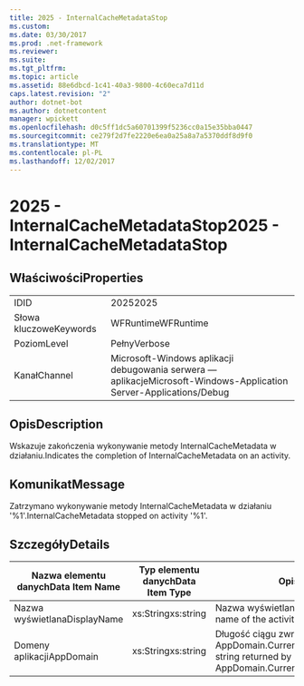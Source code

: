 ```yaml
---
title: 2025 - InternalCacheMetadataStop
ms.custom: 
ms.date: 03/30/2017
ms.prod: .net-framework
ms.reviewer: 
ms.suite: 
ms.tgt_pltfrm: 
ms.topic: article
ms.assetid: 88e6dbcd-1c41-40a3-9800-4c60eca7d11d
caps.latest.revision: "2"
author: dotnet-bot
ms.author: dotnetcontent
manager: wpickett
ms.openlocfilehash: d0c5ff1dc5a60701399f5236cc0a15e35bba0447
ms.sourcegitcommit: ce279f2d7fe2220e6ea0a25a8a7a5370ddf8d9f0
ms.translationtype: MT
ms.contentlocale: pl-PL
ms.lasthandoff: 12/02/2017
---
```

# <a name="2025---internalcachemetadatastop"></a><span data-ttu-id="bcb8a-102">2025 - InternalCacheMetadataStop</span><span class="sxs-lookup"><span data-stu-id="bcb8a-102">2025 - InternalCacheMetadataStop</span></span>
## <a name="properties"></a><span data-ttu-id="bcb8a-103">Właściwości</span><span class="sxs-lookup"><span data-stu-id="bcb8a-103">Properties</span></span>  
  
|||  
|-|-|  
|<span data-ttu-id="bcb8a-104">ID</span><span class="sxs-lookup"><span data-stu-id="bcb8a-104">ID</span></span>|<span data-ttu-id="bcb8a-105">2025</span><span class="sxs-lookup"><span data-stu-id="bcb8a-105">2025</span></span>|  
|<span data-ttu-id="bcb8a-106">Słowa kluczowe</span><span class="sxs-lookup"><span data-stu-id="bcb8a-106">Keywords</span></span>|<span data-ttu-id="bcb8a-107">WFRuntime</span><span class="sxs-lookup"><span data-stu-id="bcb8a-107">WFRuntime</span></span>|  
|<span data-ttu-id="bcb8a-108">Poziom</span><span class="sxs-lookup"><span data-stu-id="bcb8a-108">Level</span></span>|<span data-ttu-id="bcb8a-109">Pełny</span><span class="sxs-lookup"><span data-stu-id="bcb8a-109">Verbose</span></span>|  
|<span data-ttu-id="bcb8a-110">Kanał</span><span class="sxs-lookup"><span data-stu-id="bcb8a-110">Channel</span></span>|<span data-ttu-id="bcb8a-111">Microsoft-Windows aplikacji debugowania serwera — aplikacje</span><span class="sxs-lookup"><span data-stu-id="bcb8a-111">Microsoft-Windows-Application Server-Applications/Debug</span></span>|  
  
## <a name="description"></a><span data-ttu-id="bcb8a-112">Opis</span><span class="sxs-lookup"><span data-stu-id="bcb8a-112">Description</span></span>  
 <span data-ttu-id="bcb8a-113">Wskazuje zakończenia wykonywanie metody InternalCacheMetadata w działaniu.</span><span class="sxs-lookup"><span data-stu-id="bcb8a-113">Indicates the completion of InternalCacheMetadata on an activity.</span></span>  
  
## <a name="message"></a><span data-ttu-id="bcb8a-114">Komunikat</span><span class="sxs-lookup"><span data-stu-id="bcb8a-114">Message</span></span>  
 <span data-ttu-id="bcb8a-115">Zatrzymano wykonywanie metody InternalCacheMetadata w działaniu '%1'.</span><span class="sxs-lookup"><span data-stu-id="bcb8a-115">InternalCacheMetadata stopped on activity '%1'.</span></span>  
  
## <a name="details"></a><span data-ttu-id="bcb8a-116">Szczegóły</span><span class="sxs-lookup"><span data-stu-id="bcb8a-116">Details</span></span>  
  
|<span data-ttu-id="bcb8a-117">Nazwa elementu danych</span><span class="sxs-lookup"><span data-stu-id="bcb8a-117">Data Item Name</span></span>|<span data-ttu-id="bcb8a-118">Typ elementu danych</span><span class="sxs-lookup"><span data-stu-id="bcb8a-118">Data Item Type</span></span>|<span data-ttu-id="bcb8a-119">Opis</span><span class="sxs-lookup"><span data-stu-id="bcb8a-119">Description</span></span>|  
|--------------------|--------------------|-----------------|  
|<span data-ttu-id="bcb8a-120">Nazwa wyświetlana</span><span class="sxs-lookup"><span data-stu-id="bcb8a-120">DisplayName</span></span>|<span data-ttu-id="bcb8a-121">xs:String</span><span class="sxs-lookup"><span data-stu-id="bcb8a-121">xs:string</span></span>|<span data-ttu-id="bcb8a-122">Nazwa wyświetlana działania.</span><span class="sxs-lookup"><span data-stu-id="bcb8a-122">The display name of the activity.</span></span>|  
|<span data-ttu-id="bcb8a-123">Domeny aplikacji</span><span class="sxs-lookup"><span data-stu-id="bcb8a-123">AppDomain</span></span>|<span data-ttu-id="bcb8a-124">xs:String</span><span class="sxs-lookup"><span data-stu-id="bcb8a-124">xs:string</span></span>|<span data-ttu-id="bcb8a-125">Długość ciągu zwróconego przez AppDomain.CurrentDomain.FriendlyName.</span><span class="sxs-lookup"><span data-stu-id="bcb8a-125">The string returned by AppDomain.CurrentDomain.FriendlyName.</span></span>|
